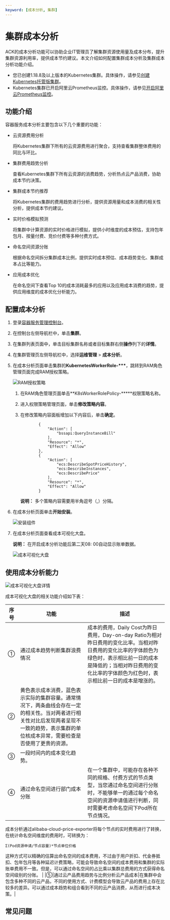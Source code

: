 ```yaml
---
keyword: [成本分析, 集群]
---
```


# 集群成本分析

ACK的成本分析功能可以协助企业IT管理员了解集群资源使用量及成本分布，提升集群资源利用率，提供成本节约建议。本文介绍如何配置集群成本分析及集群成本分析功能介绍。

-   您已创建1.18.8及以上版本的Kubernetes集群。具体操作，请参见[创建Kubernetes托管版集群](/intl.zh-CN/Kubernetes集群用户指南/集群/创建集群/创建Kubernetes托管版集群.md)。
-   Kubernetes集群已开启阿里云Prometheus监控。具体操作，请参见[开启阿里云Prometheus监控](/intl.zh-CN/Kubernetes集群用户指南/可观测性/监控管理/阿里云Prometheus监控.md)。

## 功能介绍

容器服务成本分析主要包含以下几个重要的功能：

-   云资源费用分析

    将Kubernetes集群下所有的云资源费用进行聚合，支持查看集群整体费用的同比与环比。

-   集群费用趋势分析

    查看Kubernetes集群下所有云资源的消费趋势，分析热点云产品消费，协助成本节约决策。

-   集群成本节约推荐

    将Kubernetes集群的费用趋势进行分析，提供资源用量和成本消费的相关性分析，提供成本节约建议。

-   实时价格模拟预测

    将集群中计算资源的实时价格进行模拟，提供小时维度的成本预估，支持包年包月、按量付费、竞价付费等多种付费方式。

-   命名空间资源分账

    根据命名空间拆分集群成本比例，提供实时成本预估、成本趋势变化、集群成本占比等能力。

-   应用成本优化

    在命名空间下查看Top 10的成本消耗最多的应用以及应用成本消费的趋势，提供应用维度的成本优化分析能力。


## 配置成本分析

1.  登录[容器服务管理控制台](https://cs.console.aliyun.com)。

2.  在控制台左侧导航栏中，单击**集群**。

3.  在集群列表页面中，单击目标集群名称或者目标集群右侧**操作**列下的**详情**。

4.  在集群管理页左侧导航栏中，选择**运维管理** \> **成本分析**。

5.  在成本分析页面单击集群的**KubernetesWorkerRole-\*\*\***，跳转到RAM角色管理页面完成RAM授权策略。

    ![RAM授权策略](https://static-aliyun-doc.oss-accelerate.aliyuncs.com/assets/img/zh-CN/9138960261/p272320.png)

    1.  在RAM角色管理页面单击**K8sWorkerRolePolicy-\*\*\***权限策略名称。

    2.  进入权限策略管理页面，单击**修改策略内容**。

    3.  在修改策略内容面板增加以下内容后，单击**确定**。

        ```
                {
                    "Action": [
                        "bssapi:QueryInstanceBill"
                    ],
                    "Resource": "*",
                    "Effect": "Allow"
                },
                {
                    "Action": [
                        "ecs:DescribeSpotPriceHistory",
                        "ecs:DescribeInstances",
                        "ecs:DescribePrice"
                    ],
                    "Resource": "*",
                    "Effect": "Allow"
                }
        ```

        **说明：** 多个策略内容需要用半角逗号（,）分隔。

6.  在成本分析页面单击**开始安装**。

    ![安装组件](https://static-aliyun-doc.oss-accelerate.aliyuncs.com/assets/img/zh-CN/9138960261/p272328.png)

7.  在成本分析页面查看成本可视化大盘。

    **说明：** 在开启成本分析功能后第二天08: 00自动显示账单数据。

    ![成本可视化大盘](https://static-aliyun-doc.oss-accelerate.aliyuncs.com/assets/img/zh-CN/5156460261/p272334.png)


## 使用成本分析能力

![成本可视化大盘详情](https://static-aliyun-doc.oss-accelerate.aliyuncs.com/assets/img/zh-CN/8387460261/p272351.png)

成本可视化大盘的相关功能介绍如下表：

|序号|功能|描述|
|--|--|--|
|①|通过成本趋势判断集群浪费情况|成本的费用，Daily Cost为昨日费用，Day-on-day Ratio为相对昨日费用的变化比率。当相对昨日费用的变化比率的字体颜色为绿色时，表示相比前一日的成本是降低的；当相对昨日费用的变化比率的字体颜色为红色时，表示相比前一日的成本是增涨的。 |
|②|黄色表示成本消费，蓝色表示实际的集群容量。通常情况下，两条曲线会存在一定的相关性。当对两者进行相关性对比后发现两者呈现不一致的趋势，表示集群的单位核成本异常，需要检查是否使用了更贵的资源。 |
|③|一段时间内的成本变化趋势。|
|④|通过命名空间进行部门成本分账|在一个集群中，可能存在各种不同的规格、付费方式的节点类型，当您通过命名空间进行分账时，不能够单一的通过每个命名空间的资源申请值进行判断，同时需要考虑命名空间下Pod所在节点情况。

成本分析通过alibaba-cloud-price-exporter将每个节点的实时费用进行了转换，在统计命名空间维度的费用时，可转换为：

```
Σ(Pod资源申请/节点容量)*节点单位价格
```

这种方式可以精确的估算出命名空间的成本费用，不过由于用户折扣、代金券抵扣、包年包月等各种延迟计费策略，可能会导致命名空间的成本费用和集群的实际账单费用不一致。但是，可以通过命名空间的占比乘以集群总费用的方式获得命名空间级别的分账。 |
|⑤|通过云产品费用趋势与比例分析云产品成本|在集群中会包含多种不同的云产品，不同的使用方式、计费模型会导致云产品的费用上存在比较多的差异。可以通过成本趋势和组合看到不同的云产品消费，从而进行成本决策。|

## 常见问题



